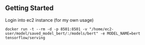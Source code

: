 ## Getting Started

Login into ec2 instance (for my own usage)
```
docker run -t --rm -d -p 8501:8501 -v "/home/ec2-user/model/saved_model_bert/:/models/bert" -e MODEL_NAME=bert  tensorflow/serving
```
